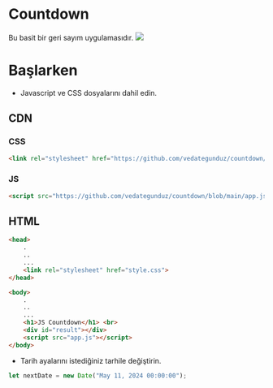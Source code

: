 # Countdown
Bu basit bir geri sayım uygulamasıdır.
![](https://cdn.discordapp.com/attachments/1175449786565009490/1178694837571178516/d.png)

# Başlarken
* Javascript ve CSS dosyalarını dahil edin.

## CDN
### CSS
```html
<link rel="stylesheet" href="https://github.com/vedategunduz/countdown/blob/main/style.css">
```
### JS
```html
<script src="https://github.com/vedategunduz/countdown/blob/main/app.js"></script>
```
## HTML
```html
<head>
    .
    ..
    ...
    <link rel="stylesheet" href="style.css">
</head>

<body>
    .
    ..
    ...
    <h1>JS Countdown</h1> <br>
    <div id="result"></div>
    <script src="app.js"></script>
</body>
```
* Tarih ayalarını istediğiniz tarhile değiştirin.
```js
let nextDate = new Date("May 11, 2024 00:00:00");
```
